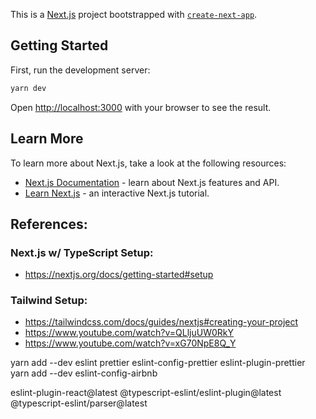 This is a [Next.js](https://nextjs.org/) project bootstrapped with [`create-next-app`](https://github.com/vercel/next.js/tree/canary/packages/create-next-app).

## Getting Started

First, run the development server:

```bash
yarn dev
```

Open [http://localhost:3000](http://localhost:3000) with your browser to see the result.

## Learn More

To learn more about Next.js, take a look at the following resources:

- [Next.js Documentation](https://nextjs.org/docs) - learn about Next.js features and API.
- [Learn Next.js](https://nextjs.org/learn) - an interactive Next.js tutorial.

## References:

### Next.js w/ TypeScript Setup:

- https://nextjs.org/docs/getting-started#setup

### Tailwind Setup:

- https://tailwindcss.com/docs/guides/nextjs#creating-your-project
- https://www.youtube.com/watch?v=QLljuUW0RkY
- https://www.youtube.com/watch?v=xG70NpE8Q_Y

yarn add --dev eslint prettier eslint-config-prettier eslint-plugin-prettier
yarn add --dev eslint-config-airbnb

eslint-plugin-react@latest @typescript-eslint/eslint-plugin@latest @typescript-eslint/parser@latest
